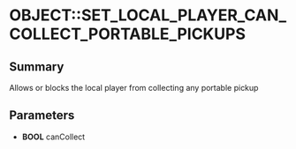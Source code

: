 # OBJECT::SET_LOCAL_PLAYER_CAN_COLLECT_PORTABLE_PICKUPS

## Summary
Allows or blocks the local player from collecting any portable pickup

## Parameters
* **BOOL** canCollect